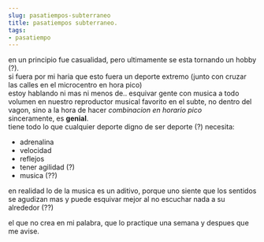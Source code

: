 ```yaml
---
slug: pasatiempos-subterraneo  
title: pasatiempos subterraneo.  
tags:  
- pasatiempo  
---
```

  
en un principio fue casualidad, pero ultimamente se esta tornando un hobby (?).    
si fuera por mi haria que esto fuera un deporte extremo (junto con cruzar las calles en el microcentro en hora pico)    
estoy hablando ni mas ni menos de.. esquivar gente con musica a todo volumen  en nuestro reproductor musical favorito en el subte, no dentro del vagon,  sino a la hora de hacer *combinacion en horario pico*    
sinceramente, es **genial**.    
tiene todo lo que cualquier deporte digno de ser deporte (?) necesita:    
* adrenalina    
* velocidad    
* reflejos    
* tener agilidad (?)    
* musica (??)    
    
en realidad lo de la musica es un aditivo, porque uno siente que los sentidos se agudizan mas y puede esquivar mejor al no escuchar nada a su alrededor (??)    
    
el que no crea en mi palabra, que lo practique una semana y despues que me avise.  
